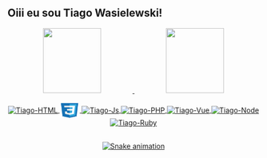 ## Oiii eu sou Tiago Wasielewski!
<div align="center">
  <a href="https://github.com/tiagojw">
  <img height="130em" width="48%" src="https://github-readme-stats.vercel.app/api?username=tiagojw&show_icons=true&theme=dracula&include_all_commits=true&count_private=true"/>
  <img height="130em" width="48%" src="https://github-readme-stats.vercel.app/api/top-langs/?username=tiagojw&layout=compact&langs_count=7&theme=dracula"/>
</div>
  
<div align="center" valign="top"><br>
  <img align="center" alt="Tiago-HTML" height="30" width="40" src="https://cdn.jsdelivr.net/gh/devicons/devicon/icons/html5/html5-plain-wordmark.svg">
  <img align="center" alt="Tiago-CSS" height="30" width="40" src="https://raw.githubusercontent.com/devicons/devicon/master/icons/css3/css3-original.svg">
  <img align="center" alt="Tiago-Js" height="30" width="40" src="https://cdn.jsdelivr.net/gh/devicons/devicon/icons/javascript/javascript-original.svg">
  <img align="center" alt="Tiago-PHP" height="30" width="40" src="https://cdn.jsdelivr.net/gh/devicons/devicon/icons/php/php-original.svg">
  <img align="center" alt="Tiago-Vue" height="30" width="40" src="https://cdn.jsdelivr.net/gh/devicons/devicon/icons/vuejs/vuejs-original.svg">
  <img align="center" alt="Tiago-Node" height="30" width="40" src="https://cdn.jsdelivr.net/gh/devicons/devicon/icons/nodejs/nodejs-original.svg">
  <img align="center" alt="Tiago-Ruby" height="30" width="40" src="https://cdn.jsdelivr.net/gh/devicons/devicon/icons/ruby/ruby-original.svg">
</div>

  ##
  
<div align="center">
 
  ![Snake animation](https://github.com/tiagojw/tiagojw/blob/output/github-contribution-grid-snake.svg)
   
</div>
